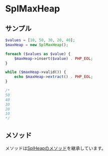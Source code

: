 # SplMaxHeap

## サンプル

```php
$values = [10, 50, 30, 20, 40];
$maxHeap = new SplMaxHeap();

foreach ($values as $value) {
    $maxHeap->insert($value) . PHP_EOL;
}

while ($maxHeap->valid()) {
    echo $maxHeap->extract() . PHP_EOL;
}

/*
50
40
30
20
10
*/
```

## メソッド

メソッドは[SplHeapのメソッド](/datastructures/splheap/README.md#メソッド)を継承しています。
